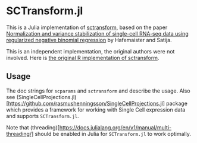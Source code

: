 # SCTransform.jl

This is a Julia implementation of [sctransform](https://github.com/satijalab/sctransform), based on the paper [Normalization and variance stabilization of single-cell RNA-seq data using regularized negative binomial regression](https://doi.org/10.1186/s13059-019-1874-1) by Hafemaister and Satija.

This is an independent implementation, the original authors were not involved.
Here is [the original R implementation of sctransform](https://github.com/satijalab/sctransform).

## Usage
The doc strings for `scparams` and `sctransform` and describe the usage.
Also see (SingleCellProjections.jl)[https://github.com/rasmushenningsson/SingleCellProjections.jl] package which provides a framework for working with Single Cell expression data and supports `SCTransform.jl`.

Note that (threading)[https://docs.julialang.org/en/v1/manual/multi-threading/] should be enabled in Julia for `SCTransform.jl` to work optimally.
